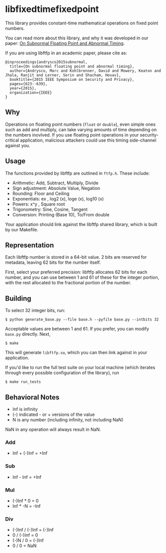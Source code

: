 # libfixedtimefixedpoint

This library provides constant-time mathematical operations on fixed point numbers.

You can read more about this library, and why it was developed in our
paper: [On Subnormal Floating Point and Abnormal Timing](https://people.eecs.berkeley.edu/~dkohlbre/papers/subnormal.pdf).

If you are using libftfp in an academic paper, please cite as:

```
@inproceedings{andrysco2015subnormal,
  title={On subnormal floating point and abnormal timing},
  author={Andrysco, Marc and Kohlbrenner, David and Mowery, Keaton and Jhala, Ranjit and Lerner, Sorin and Shacham, Hovav},
  booktitle={2015 IEEE Symposium on Security and Privacy},
  pages={623--639},
  year={2015},
  organization={IEEE}
}
```


## Why

Operations on floating point numbers (`float` or `double`), even simple ones
such as add and multiply, can take varying amounts of time depending on the
numbers inovlved. If you use floating point operations in your security-critical
application, malicious attackers could use this timing side-channel against you.

## Usage

The functions provided by libftfp are outlined in `ftfp.h`. These include:

  * Arithmetic: Add, Subtract, Multiply, Divide
  * Sign adjustment: Absolute Value, Negation
  * Rounding: Floor and Ceiling
  * Exponentials: ex , log2 (x), loge (x), log10 (x)
  * Powers: x^y , Square root
  * Trigonometry: Sine, Cosine, Tangent
  * Conversion: Printing (Base 10), To/From double

Your application should link against the libftfp shared library, which is built
by our Makefile.

## Representation

Each libftfp number is stored in a 64-bit value. 2 bits are reserved for
metadata, leaving 62 bits for the number itself.

First, select your preferred precision: libftfp allocates 62 bits for each
number, and you can use between 1 and 61 of these for the integer portion, with
the rest allocated to the fractional portion of the number.


## Building

To select 32 integer bits, run:

    $ python generate_base.py --file base.h --pyfile base.py --intbits 32

Acceptable values are between 1 and 61. If you prefer, you can modify `base.py`
directly. Next,

    $ make

This will generate `libftfp.so`, which you can then link against in your
application.

If you'd like to run the full test suite on your local machine (which iterates
through every possible configuration of the library), run

    $ make run_tests

## Behavioral Notes
 * Inf is infinity
 * (-) indicated - or + versions of the value
 * N is any number (including infinity, not including NaN)

NaN in any operation will always result in NaN.

### Add
 * Inf + (-)Inf = +Inf

### Sub
 * Inf - Inf = +Inf

### Mul
 * (-)Inf * 0 = 0
 * Inf * -N = -Inf

### Div
 * (-)Inf / (-)Inf = (-)Inf
 * 0 / (-)Inf = 0
 * (-)N / 0 = (-)Inf
 * 0 / 0 = NaN
